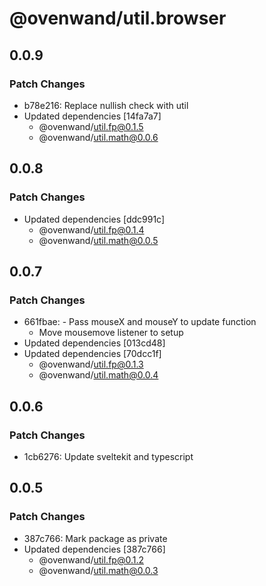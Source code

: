 # @ovenwand/util.browser

## 0.0.9

### Patch Changes

- b78e216: Replace nullish check with util
- Updated dependencies [14fa7a7]
  - @ovenwand/util.fp@0.1.5
  - @ovenwand/util.math@0.0.6

## 0.0.8

### Patch Changes

- Updated dependencies [ddc991c]
  - @ovenwand/util.fp@0.1.4
  - @ovenwand/util.math@0.0.5

## 0.0.7

### Patch Changes

- 661fbae: - Pass mouseX and mouseY to update function
  - Move mousemove listener to setup
- Updated dependencies [013cd48]
- Updated dependencies [70dcc1f]
  - @ovenwand/util.fp@0.1.3
  - @ovenwand/util.math@0.0.4

## 0.0.6

### Patch Changes

- 1cb6276: Update sveltekit and typescript

## 0.0.5

### Patch Changes

- 387c766: Mark package as private
- Updated dependencies [387c766]
  - @ovenwand/util.fp@0.1.2
  - @ovenwand/util.math@0.0.3
